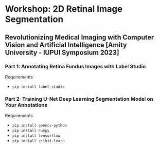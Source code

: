 # Workshop: 2D Retinal Image Segmentation
## Revolutionizing Medical Imaging with Computer Vision and Artificial Intelligence [Amity University - IUPUI Symposium 2023]




### Part 1: Annotating Retina Fundus Images with Label Studio
Requirements
* ``` pip install label-studio ```


### Part 2: Training U-Net Deep Learning Segmentation Model on Your Annotations
Requirements
* ``` pip install opencv-python ```
* ``` pip install numpy ```
* ``` pip install tensorflow ```
* ``` pip install scikit-learn ```
